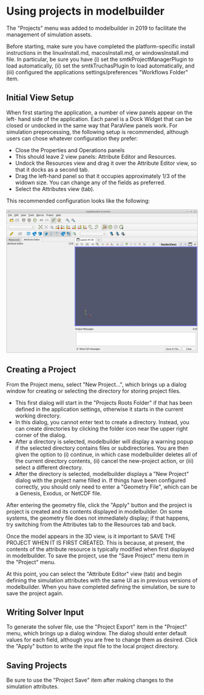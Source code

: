 # Using projects in modelbuilder

The "Projects" menu was added to modelbuilder in 2019 to facilitate the
management of simulation assets.

Before starting, make sure you have completed the platform-specific install
instructions in the linuxInstall.md, macosInstall.md, or windowsInstall.md
file. In particular, be sure you have (i) set the smtkProjectManagerPlugin
to load automatically, (ii) set the smtkTruchasPlugin to load automatically,
and (iii) configured the applications settings/preferences "Workflows Folder"
item.


## Initial View Setup

When first starting the application, a number of view panels appear on the left-
hand side of the application. Each panel is a Dock Widget that can be closed or
undocked in the same way that ParaView panels work. For simulation preprocessing,
the following setup is recommended, although users can chose whatever
configuration they prefer:

* Close the Properties and Operations panels
* This should leave 2 view panels: Attribute Editor and Resources.
* Undock the Resources view and drag it over the Attribute Editor view,
  so that it docks as a second tab.
* Drag the left-hand panel so that it occupies approximately 1/3 of the
  widown size. You can change any of the fields as preferred.
* Select the Attributes view (tab).

This recommended configuration looks like the following:

![Screen Shot](./modelbuilder-initial-screenshot.png)


## Creating a Project

From the Project menu, select "New Project...", which brings up a dialog window
for creating or selecting the directory for storing project files.

* This first dialog will start in the "Projects Roots Folder" if that has been
  defined in the application settings, otherwise it starts in the current
  working directory.
* In this dialog, you cannot enter text to create a directory. Instead, you can
  create directories by clicking the folder icon near the upper right corner
  of the dialog.
* After a directory is selected, modelbuilder will display a warning popup if the
  selected directory contains files or subdirectories. You are then given the
  option to (i) continue, in which case modelbuilder deletes all of the current
  directory contents, (ii) cancel the new-project action, or (iii) select a
  different directory.
* After the directory is selected, modelbuilder displays a "New Project"
  dialog with the project name filled in. If things have been configured
  correctly, you should only need to enter a "Geometry File", which can be
  a Genesis, Exodus, or NetCDF file.

After entering the geometry file, click the "Apply" button and the project is
project is created and its contents displayed in modelbuilder. On some systems,
the geometry file does not immediately display; if that happens, try switching
from the Attributes tab to the Resources tab and back.

Once the model appears in the 3D view, is it important to SAVE THE PROJECT WHEN
IT IS FIRST CREATED. This is because, at present, the contents of the attribute
resource is typically modified when first displayed in modelbuilder. To save the
project, use the "Save Project" menu item in the "Project" menu.

At this point, you can select the "Attribute Editor" view (tab) and begin
defining the simulation attributes with the same UI as in previous versions of
modelbuilder. When you have completed defining the simulation, be sure to save
the project again.


## Writing Solver Input

To generate the solver file, use the "Project Export" item in the "Project" menu,
which brings up a dialog window. The dialog should enter default values for each
field, although you are free to change them as desired. Click the "Apply" button
to write the input file to the local project directory.


## Saving Projects

Be sure to use the "Project Save" item after making changes to the simulation
attributes.
